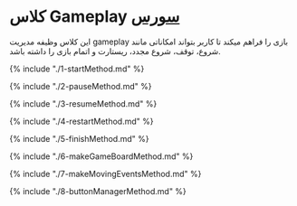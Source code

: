 <h1>
 کلاس Gameplay
		<a class="ext-link" href="module-classes_Tetris_Gameplay.html">سورس</a>
</h1>

این کلاس وظیفه مدیریت gameplay بازی را فراهم میکند تا کاربر بتواند امکاناتی مانند شروع، توقف، شروع مجدد، ریستارت و اتمام بازی را داشته باشد.

{% include "./1-startMethod.md" %}

{% include "./2-pauseMethod.md" %}

{% include "./3-resumeMethod.md" %}

{% include "./4-restartMethod.md" %}

{% include "./5-finishMethod.md" %}

{% include "./6-makeGameBoardMethod.md" %}

{% include "./7-makeMovingEventsMethod.md" %}

{% include "./8-buttonManagerMethod.md" %}

